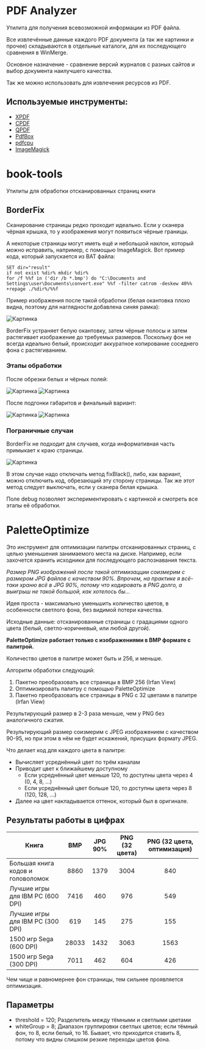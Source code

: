 # PDF Analyzer

Утилита для получения всевозможной информации из PDF файла. 

Все извлечённые данные каждого PDF документа (а так же картинки и прочее) складываются в отдельные каталоги,
для их последующего сравнения в WinMerge.

Основное назначение - сравнение версий журналов с разных сайтов и выбор документа наилучшего качества.

Так же можно использовать для извлечения ресурсов из PDF.

## Используемые инструменты:

* [XPDF](https://www.xpdfreader.com/download.html)
* [CPDF](https://community.coherentpdf.com/)
* [QPDF](https://qpdf.readthedocs.io/en/stable/download.html)
* [PdfBox](https://pdfbox.apache.org/)
* [pdfcpu](https://pdfcpu.io)
* [ImageMagick](https://imagemagick.org/script/download.php)

# book-tools

Утилиты для обработки отсканированных страниц книги

## BorderFix

Сканирование страницы редко проходит идеально.
Если у сканера чёрная крышка, то у изображения могут появиться чёрные границы.

А некоторые страницы могут иметь ещё и небольшой наклон, который можно исправить, например, с помощью ImageMagick.
Вот пример кода, который запускается из BAT файла:

```
SET dir="result"
if not exist %dir% mkdir %dir%
for /f %%f in ('dir /b *.bmp') do "C:\Documents and Settings\user\Documents\convert.exe" %%f -filter catrom -deskew 40%% +repage ./%dir%/%%f
```

Пример изображения после такой обработки (белая окантовка плохо видна, поэтому для наглядности добавлена синяя рамка):

![Картинка](./images/page.png)

BorderFix устраняет белую окантовку, затем чёрные полосы и затем растягивает изображение до требуемых размеров.
Поскольку фон не всегда идеально белый, происходит аккуратное копирование соседнего фона с растягиванием.

### Этапы обработки

После обрезки белых и чёрных полей:

![Картинка](./images/page-rotated.png) ![Картинка](./images/page-clean.png)

После подгонки габаритов и финальный вариант:

![Картинка](./images/page-resized.png) ![Картинка](./images/page-final.png)

### Пограничные случаи

BorderFix не подходит для случаев, когда информативная часть примыкает к краю страницы.

![Картинка](./images/bordered-page.png)

В этом случае надо отключать метод fixBlack(), либо, как вариант, можно отключить код, обрезающий эту сторону страницы.
Так же этот метод следует выключать, если у сканера белая крышка.

Поле debug позволяет экспериментировать с картинкой и смотреть все этапы её обработки.

# PaletteOptimize

Это инструмент для оптимизации палитры отсканированных страниц, с целью уменьшения занимаемого места на диске.
Например, если захочется хранить исходники для последующего распознавания текста.

_Размер PNG изображений после такой оптимизацции соизмерим с размером JPG файлов с качеством 90%.
Впрочем, на практике я всё-таки храню всё в JPG 90%, потому что кодировать в PNG долго, а выигрыш не такой большой, как хотелось бы..._ 

Идея проста - максимально уменьшить количество цветов, в особенности светлого фона, без видимой потери качества.

Исходные данные: отсканированные страницы с градациями одного цвета (белый, светло-коричневый, или любой другой).

**PaletteOptimize работает только с изображениями в BMP формате с палитрой.**

Количество цветов в палитре может быть и 256, и меньше.

Алгоритм обработки следующий:

1. Пакетно преобразовать все страницы в BMP 256 (Irfan View)
2. Оптимизировать палитру с помощью PaletteOptimize
3. Пакетно преобразовать все страницы в PNG с 32 цветами в палитре (Irfan View)

Результирующий размер в 2-3 раза меньше, чем у PNG без аналогичного сжатия.

Результирующий размер соизмерим с JPEG изображением с качеством 90-95, но при этом в нём не будет искажений, присущих формату JPEG.

Что делает код для каждого цвета в палитре:

* Вычисляет усреднённый цвет по трём каналам
* Приводит цвет к ближайшему доступному
  * Если усреднённый цвет меньше 120, то доступны цвета через 4 (0, 4, 8, ...)
  * Если усреднённый цвет больше 120, то доступны цвета через 8 (120, 128, ...)
* Далее на цвет накладывается оттенок, который был в оригинале.

## Результаты работы в цифрах

| Книга                             |  BMP  | JPG 90% | PNG (32 цвета) | PNG (32 цвета, оптимизация) |
|-----------------------------------|:-----:|:-------:|:--------------:|:---------------------------:|
| Большая книга кодов и головоломок |  8860 |  1379   |     3004       |             840             |
| Лучшие игры для IBM PC (600 DPI)  |  7416 |   460   |      976       |             549             |
| Лучшие игры для IBM PC (300 DPI)  |   619 |   145   |      275       |             155             |
| 1500 игр Sega (600 DPI)           | 28033 |  1432   |     3063       |            1563             |
| 1500 игр Sega (300 DPI)           |  7011 |   462   |      604       |             426             |

Чем чище и равномернее фон страницы, тем сильнее проявляется оптимизация.

## Параметры

* threshold = 120; Разделитель между тёмными и светлыми цветами
* whiteGroup = 8; Диапазон группировки светлых цветов; если тёмный фон, то 8, если белый, то 16.
Бывает, что приходится ставить 8, потому что видны слишком резкие переходы цветов фона.